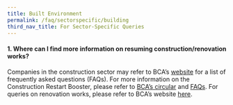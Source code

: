 ```yaml
---
title: Built Environment
permalink: /faq/sectorspecific/building
third_nav_title: For Sector-Specific Queries
---
```


#### **1. Where can I find more information on resuming construction/renovation works?**
Companies in the construction sector may refer to BCA’s <a href="https://www1.bca.gov.sg/COVID-19/faqs/construction-sector/" target="_blank">website</a> for a list of frequently asked questions (FAQs). For more information on the Construction Restart Booster, please refer to <a href="https://www1.bca.gov.sg/docs/default-source/bca-restart/circular-construction-restart-booster-circular.pdf" target="_blank">BCA’s circular</a> and <a href="https://www1.bca.gov.sg/COVID-19/faqs/support-measures" target="_blank">FAQs</a>. For queries on renovation works, please refer to BCA’s website <a href="https://www1.bca.gov.sg/COVID-19/faqs/renovation-works/general" target="_blank">here</a>.
